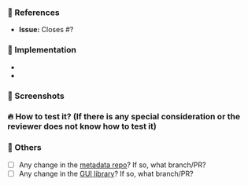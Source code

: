 ### :pushpin: References

* **Issue:** Closes #?

### :memo: Implementation

-
-

### :art: Screenshots


### :fire: How to test it? (If there is any special consideration or the reviewer does not know how to test it)


### :bookmark_tabs: Others
- [ ] Any change in the [metadata repo](https://github.com/EyeSeeTea/vaccination-metadata)? If so, what branch/PR?
- [ ] Any change in the [GUI library](https://github.com/EyeSeeTea/d2-ui-components)? If so, what branch/PR?
